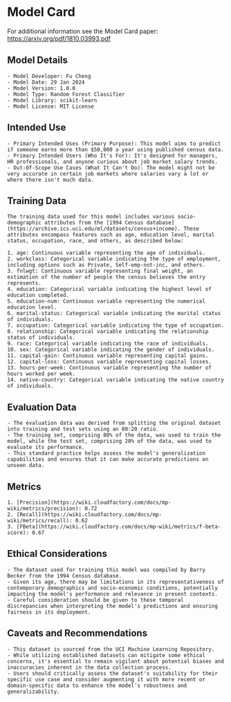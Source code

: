 # Model Card
For additional information see the Model Card paper: https://arxiv.org/pdf/1810.03993.pdf

## Model Details
    - Model Developer: Fu Cheng
    - Model Date: 29 Jan 2024
    - Model Version: 1.0.0
    - Model Type: Random Forest Classifier
    - Model Library: scikit-learn
    - Model License: MIT License 

## Intended Use
    - Primary Intended Uses (Primary Purpose): This model aims to predict if someone earns more than $50,000 a year using published census data.
    - Primary Intended Users (Who It's For): It's designed for managers, HR professionals, and anyone curious about job market salary trends.
    - Out-Of-Scope Use Cases (What It Can't Do): The model might not be very accurate in certain job markets where salaries vary a lot or where there isn't much data.

## Training Data
    The training data used for this model includes various socio-demographic attributes from the [1994 Census database](https://archive.ics.uci.edu/ml/datasets/census+income). These attributes encompass features such as age, education level, marital status, occupation, race, and others, as described below:

    1. age: Continuous variable representing the age of individuals.
    2. workclass: Categorical variable indicating the type of employment, including options such as Private, Self-emp-not-inc, and others.
    3. fnlwgt: Continuous variable representing final weight, an estimation of the number of people the census believes the entry represents.
    4. education: Categorical variable indicating the highest level of education completed.
    5. education-num: Continuous variable representing the numerical education level.
    6. marital-status: Categorical variable indicating the marital status of individuals.
    7. occupation: Categorical variable indicating the type of occupation.
    8. relationship: Categorical variable indicating the relationship status of individuals.
    9. race: Categorical variable indicating the race of individuals.
    10. sex: Categorical variable indicating the gender of individuals.
    11. capital-gain: Continuous variable representing capital gains.
    12. capital-loss: Continuous variable representing capital losses.
    13. hours-per-week: Continuous variable representing the number of hours worked per week.
    14. native-country: Categorical variable indicating the native country of individuals.

## Evaluation Data
    - The evaluation data was derived from splitting the original dataset into training and test sets using an 80:20 ratio.
    - The training set, comprising 80% of the data, was used to train the model, while the test set, comprising 20% of the data, was used to evaluate its performance.
    - This standard practice helps assess the model's generalization capabilities and ensures that it can make accurate predictions on unseen data.

## Metrics
    1. [Precision](https://wiki.cloudfactory.com/docs/mp-wiki/metrics/precision): 0.72
    2. [Recall](https://wiki.cloudfactory.com/docs/mp-wiki/metrics/recall): 0.62
    3. [FBeta](https://wiki.cloudfactory.com/docs/mp-wiki/metrics/f-beta-score): 0.67

## Ethical Considerations
    - The dataset used for training this model was compiled by Barry Becker from the 1994 Census database.
    - Given its age, there may be limitations in its representativeness of contemporary demographics and socio-economic conditions, potentially impacting the model's performance and relevance in present contexts.
    - Careful consideration should be given to these temporal discrepancies when interpreting the model's predictions and ensuring fairness in its deployment.

## Caveats and Recommendations
    - This dataset is sourced from the UCI Machine Learning Repository.
    - While utilizing established datasets can mitigate some ethical concerns, it's essential to remain vigilant about potential biases and inaccuracies inherent in the data collection process.
    - Users should critically assess the dataset's suitability for their specific use case and consider augmenting it with more recent or domain-specific data to enhance the model's robustness and generalizability.
